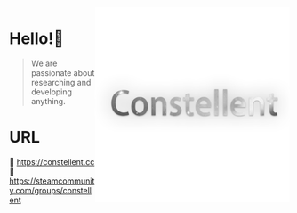 
<img align="right" src="https://raw.githubusercontent.com/Constellent/.github/main/profile/menu_logo.png" width="350" height="350" />

# Hello!👋
> We are passionate about researching and developing anything.

# URL
🔗 https://constellent.cc  
🔗 https://steamcommunity.com/groups/constellent  
